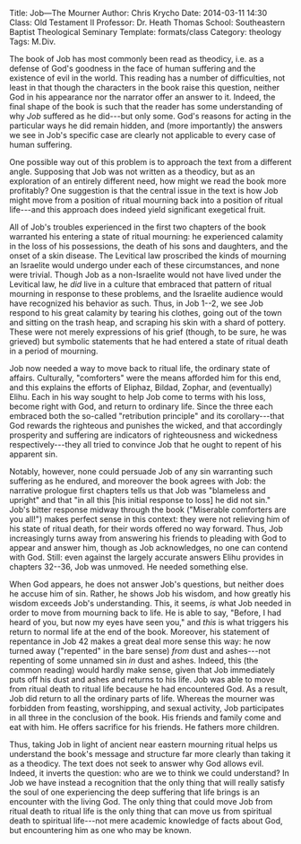 Title: Job&mdash;The Mourner
Author: Chris Krycho
Date: 2014-03-11 14:30
Class: Old Testament II
Professor: Dr. Heath Thomas
School: Southeastern Baptist Theological Seminary
Template: formats/class
Category: theology
Tags: M.&hairsp;Div.

The book of Job has most commonly been read as theodicy, i.e. as a defense of
God's goodness in the face of human suffering and the existence of evil in the
world. This reading has a number of difficulties, not least in that though the
characters in the book raise this question, neither God in his appearance nor
the narrator offer an answer to it. Indeed, the final shape of the book is such
that the reader has some understanding of why *Job* suffered as he did---but
only some. God's reasons for acting in the particular ways he did remain hidden,
and (more importantly) the answers we see in Job's specific case are clearly not
applicable to every case of human suffering.

One possible way out of this problem is to approach the text from a different
angle. Supposing that Job was not written as a theodicy, but as an exploration
of an entirely different need, how might we read the book more profitably? One
suggestion is that the central issue in the text is how Job might move from a
position of ritual mourning back into a position of ritual life---and this
approach does indeed yield significant exegetical fruit.

All of Job's troubles experienced in the first two chapters of the book
warranted his entering a state of ritual mourning: he experienced calamity in
the loss of his possessions, the death of his sons and daughters, and the onset
of a skin disease. The Levitical law proscribed the kinds of mourning an
Israelite would undergo under each of these circumstances, and none were
trivial. Though Job as a non-Israelite would not have lived under the Levitical
law, he *did* live in a culture that embraced that pattern of ritual mourning in
response to these problems, and the Israelite audience would have recognized his
behavior as such. Thus, in Job 1--2, we see Job respond to his great calamity by
tearing his clothes, going out of the town and sitting on the trash heap, and
scraping his skin with a shard of pottery. These were not merely expressions of
his grief (though, to be sure, he was grieved) but symbolic statements that he
had entered a state of ritual death in a period of mourning.

Job now needed a way to move back to ritual life, the ordinary state of affairs.
Culturally, "comforters" were the means afforded him for this end, and this
explains the efforts of Eliphaz, Bildad, Zophar, and (eventually) Elihu. Each in
his way sought to help Job come to terms with his loss, become right with God,
and return to ordinary life. Since the three each embraced both the so-called
"retribution principle" and its corollary---that God rewards the righteous and
punishes the wicked, and that accordingly prosperity and suffering are
indicators of righteousness and wickedness respectively---they all tried to
convince Job that he ought to repent of his apparent sin.

Notably, however, none could persuade Job of any sin warranting such suffering
as he endured, and moreover the book agrees with Job: the narrative prologue
first chapters tells us that Job was "blameless and upright" and that "in all
this [his initial response to loss] he did not sin." Job's bitter response
midway through the book ("Miserable comforters are you all!") makes perfect
sense in this context: they were not relieving him of his state of ritual death,
for their words offered no way forward. Thus, Job increasingly turns away from
answering his friends to pleading with God to appear and answer him, though as
Job acknowledges, no one can contend with God. Still: even against the largely
accurate answers Elihu provides in chapters 32--36, Job was unmoved. He needed
something else.

When God appears, he does not answer Job's questions, but neither does he accuse
him of sin. Rather, he shows Job his wisdom, and how greatly his wisdom exceeds
Job's understanding. This, it seems, *is* what Job needed in order to move from
mourning back to life. He is able to say, "Before, I had heard of you, but now
my eyes have seen you," and *this* is what triggers his return to normal life at
the end of the book. Moreover, his statement of repentance in Job 42 makes a
great deal more sense this way: he now turned away ("repented" in the bare
sense) *from* dust and ashes---not repenting of some unnamed sin *in* dust and
ashes. Indeed, this (the common reading) would hardly make sense, given that Job
immediately puts off his dust and ashes and returns to his life. Job was able to
move from ritual death to ritual life because he had encountered God. As a
result, Job did return to all the ordinary parts of life. Whereas the mourner
was forbidden from feasting, worshipping, and sexual activity, Job participates
in all three in the conclusion of the book. His friends and family come and eat
with him. He offers sacrifice for his friends. He fathers more children.

Thus, taking Job in light of ancient near eastern mourning ritual helps us
understand the book's message and structure far more clearly than taking it as a
theodicy. The text does not seek to answer why God allows evil. Indeed, it
inverts the question: who are we to think we could understand? In Job we have
instead a recognition that the only thing that will really satisfy the soul of
one experiencing the deep suffering that life brings is an encounter with the
living God. The only thing that could move Job from ritual death to ritual life
is the only thing that can move us from spiritual death to spiritual life---not
mere academic knowledge of facts about God, but encountering him as one who may
be known.